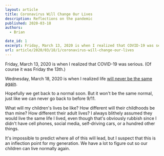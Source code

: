 ```yaml
---
layout: article
title: Coronavirus Will Change Our Lives
description: Reflections on the pandemic
published: 2020-03-18
authors:
  - Brian

date_id: 1
excerpt: Friday, March 13, 2020 is when I realized that COVID-19 was serious. (Of course it was Friday the 13th.)
url: article/2020/03/18/1/coronavirus-will-change-our-lives
---
```

Friday, March 13, 2020 is when I realized that COVID-19 was serious. (Of course it was Friday the 13th.)

Wednesday, March 18, 2020 is when I realized life [will never be the same again](https://www.technologyreview.com/s/615370/coronavirus-pandemic-social-distancing-18-months/).

Hopefully we get back to a normal soon. But it won't be the same normal, just like we can never go back to before 9/11. 

What will my children's lives be like? How different will their childhoods be than mine? How different their adult lives? I always blithely assumed they would live the same life I lived, even though that's obviously rubbish since I didn't have cell phones, social media, self-driving cars, or a hundred other things.

It's impossible to predict where all of this will lead, but I suspect that this is an inflection point for my generation. We have a lot to figure out so our children can live normally again.